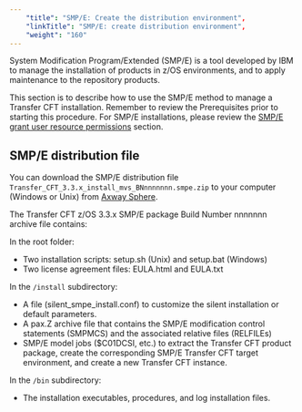 ```yaml
---
    "title": "SMP/E: Create the distribution environment",
    "linkTitle": "SMP/E: create distribution environment",
    "weight": "160"
---
```

System Modification Program/Extended (SMP/E) is a tool developed by IBM to manage the installation of products in z/OS environments, and to apply maintenance to the repository products.

This section is to describe how to use the SMP/E method to manage a Transfer CFT installation. Remember to review the Prerequisites prior to starting this procedure. For SMP/E installations, please review the [SMP/E grant user resource permissions](../../c_about_zos/r_prerequistes_zos#SMP/E) section.

SMP/E distribution file
-----------------------

You can download the SMP/E distribution file `Transfer_CFT_3.3.x_install_mvs_BNnnnnnnn.smpe.zip` to your computer (Windows or Unix) from [Axway Sphere](https://www.support.axway.com/).

The Transfer CFT z/OS 3.3.x SMP/E package Build Number nnnnnnn archive file contains:

In the root folder:  

- Two installation scripts: setup.sh (Unix) and setup.bat (Windows)
- Two license agreement files: EULA.html and EULA.txt

In the `/install` subdirectory:

- A file (silent_smpe_install.conf) to customize the silent installation or default parameters.
- A pax.Z archive file that contains the SMP/E modification control statements (SMPMCS) and the associated relative files (RELFILEs)
- SMP/E model jobs ($C01DCSI, etc.) to extract the Transfer CFT product package, create the corresponding SMP/E Transfer CFT target environment, and create a new Transfer CFT instance.

In the `/bin` subdirectory:

- The installation executables, procedures, and log installation files.
